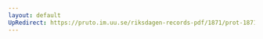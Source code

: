 ```yaml
---
layout: default
UpRedirect: https://pruto.im.uu.se/riksdagen-records-pdf/1871/prot-1871--ak--320/prot-1871--ak--320_005.pdf
---
```

